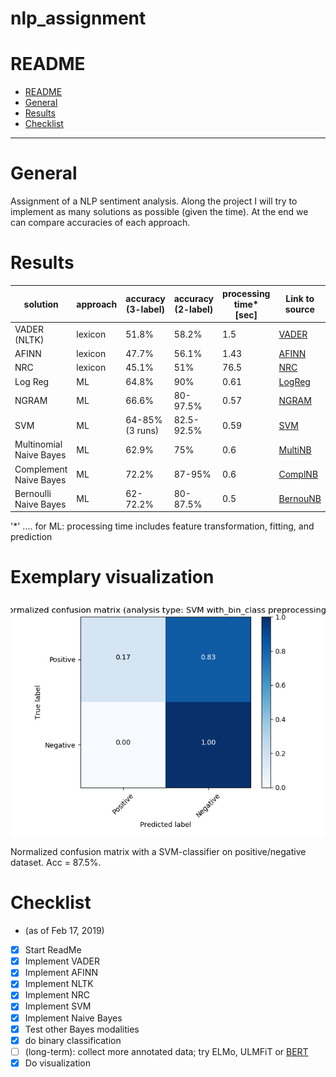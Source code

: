 # nlp_assignment

# README
<!-- TOC -->

- [README](#readme)
- [General](#general)
- [Results](#results)
- [Checklist](#Checklist)

<!-- /TOC -->

___

# General

Assignment of a NLP sentiment analysis. Along the project I will try to implement as many solutions as possible (given the time). At the end we can compare accuracies of each approach.

# Results


| solution                | approach | accuracy (3-label) | accuracy (2-label) | processing time* [sec] | Link to source                                               |
| ----------------------- | -------- | ------------------ | ------------------ | ---------------------- | ------------------------------------------------------------ |
| VADER (NLTK)            | lexicon  | 51.8%              | 58.2%              | 1.5                    | [VADER](https://github.com/cjhutto/vaderSentiment)           |
| AFINN                   | lexicon  | 47.7%              | 56.1%              | 1.43                   | [AFINN](https://github.com/fnielsen/afinn)                   |
| NRC                     | lexicon  | 45.1%              | 51%                | 76.5                   | [NRC](http://sentiment.nrc.ca/lexicons-for-research/)        |
| Log Reg                 | ML       | 64.8%              | 90%                | 0.61                   | [LogReg](https://github.com/aaronkub/machine-learning-examples/blob/master/imdb-sentiment-analysis/Sentiment%20Analysis%20Walkthrough%20Part%202.ipynb) |
| NGRAM                   | ML       | 66.6%              | 80-97.5%           | 0.57                   | [NGRAM](https://github.com/aaronkub/machine-learning-examples/blob/master/imdb-sentiment-analysis/Sentiment%20Analysis%20Walkthrough%20Part%202.ipynb) |
| SVM                     | ML       | 64-85% (3 runs)    | 82.5-92.5%         | 0.59                   | [SVM](https://github.com/aaronkub/machine-learning-examples/blob/master/imdb-sentiment-analysis/Sentiment%20Analysis%20Walkthrough%20Part%202.ipynb) |
| Multinomial Naive Bayes | ML       | 62.9%              | 75%                | 0.6                    | [MultiNB](https://scikit-learn.org/stable/tutorial/text_analytics/working_with_text_data.html) |
| Complement Naive Bayes  | ML       | 72.2%              | 87-95%             | 0.6                    | [ComplNB](https://scikit-learn.org/stable/modules/naive_bayes.html) |
| Bernoulli Naive Bayes   | ML       | 62-72.2%           | 80-87.5%           | 0.5                    | [BernouNB](https://scikit-learn.org/stable/modules/naive_bayes.html) |

'*' .... for ML: processing time includes feature transformation, fitting, and prediction



# Exemplary visualization

![](\static\SVM_with_norm_with_bin_class_preprocessing_accuracy_of_0.875.png)

Normalized confusion matrix with a SVM-classifier on positive/negative dataset. Acc = 87.5%.



# Checklist

 - (as of Feb 17, 2019)
 - [x] Start ReadMe
 - [x] Implement VADER
 - [x] Implement AFINN
 - [x] Implement NLTK
 - [x] Implement NRC
 - [x] Implement SVM
 - [x] Implement Naive Bayes
 - [x] Test other Bayes modalities
 - [x] do binary classification
 - [ ] (long-term): collect more annotated data; try ELMo, ULMFiT or <u>BERT</u>
 - [x] Do visualization

